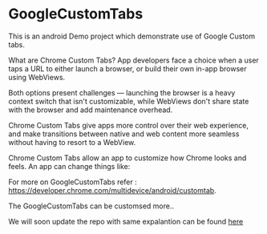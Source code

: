 # GoogleCustomTabs

This is an android Demo project which demonstrate use of Google Custom tabs.

What are Chrome Custom Tabs?
App developers face a choice when a user taps a URL to either launch a browser, or build their own in-app browser using WebViews.

Both options present challenges — launching the browser is a heavy context switch that isn't customizable, while WebViews don't share state with the browser and add maintenance overhead.

Chrome Custom Tabs give apps more control over their web experience, and make transitions between native and web content more seamless without having to resort to a WebView.

Chrome Custom Tabs allow an app to customize how Chrome looks and feels. An app can change things like:

For more on GoogleCustomTabs refer : https://developer.chrome.com/multidevice/android/customtab.

The GoogleCustomTabs can be customsed more..

We will soon update the repo with same expalantion can be found [here](http://www.nintyzeros.com/2016/12/android-building-simple-in-app-browser.html)
